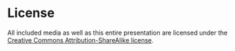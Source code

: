 # License

All included media as well as this entire presentation are licensed under the [Creative Commons Attribution-ShareAlike license](http://www.creativecommons.org/licenses/by-sa/4.0/).
